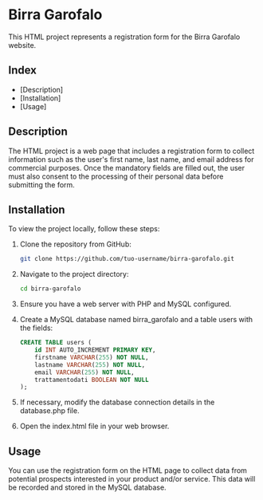 # Birra Garofalo

This HTML project represents a registration form for the Birra Garofalo website.

## Index

- [Description]
- [Installation]
- [Usage]


## Description

The HTML project is a web page that includes a registration form to collect information such as the user's first name, last name, and email address for commercial purposes. Once the mandatory fields are filled out, the user must also consent to the processing of their personal data before submitting the form.


## Installation

To view the project locally, follow these steps:

1. Clone the repository from GitHub:
    ```bash
    git clone https://github.com/tuo-username/birra-garofalo.git
    ```

2. Navigate to the project directory:
    ```bash
    cd birra-garofalo
    ```

3. Ensure you have a web server with PHP and MySQL configured.


4. Create a MySQL database named birra_garofalo and a table users with the fields:
    ```sql
    CREATE TABLE users (
        id INT AUTO_INCREMENT PRIMARY KEY,
        firstname VARCHAR(255) NOT NULL,
        lastname VARCHAR(255) NOT NULL,
        email VARCHAR(255) NOT NULL,
        trattamentodati BOOLEAN NOT NULL
    );
    ```

5. If necessary, modify the database connection details in the database.php file.

6. Open the index.html file in your web browser.


## Usage

You can use the registration form on the HTML page to collect data from potential prospects interested in your product and/or service. This data will be recorded and stored in the MySQL database.
